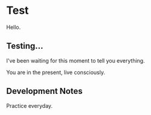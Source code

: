 # Test

Hello.

## Testing...

I've been waiting for this moment to tell you everything.

You are in the present, live consciously.

## Development Notes

Practice everyday.
